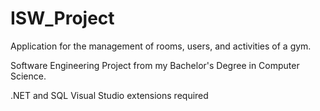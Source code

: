 # ISW_Project

Application for the management of rooms, users, and activities of a gym.

Software Engineering Project from my Bachelor's Degree in Computer Science. 

.NET and SQL Visual Studio extensions required
